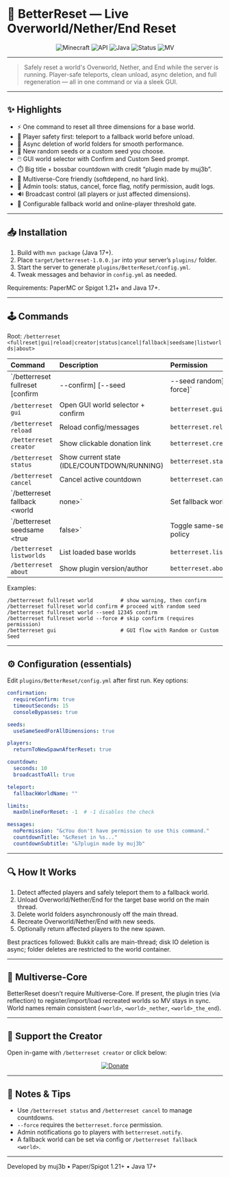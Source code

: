 # 🔁 BetterReset — Live Overworld/Nether/End Reset

<div align="center">

![Minecraft](https://img.shields.io/badge/Minecraft-1.21.x%2B-brightgreen?style=for-the-badge&logo=minecraft)
![API](https://img.shields.io/badge/API-Paper%2FSpigot_1.21%2B-blue?style=for-the-badge)
![Java](https://img.shields.io/badge/Java-17%2B-orange?style=for-the-badge&logo=openjdk)
![Status](https://img.shields.io/badge/Status-Production_Ready-success?style=for-the-badge)
![MV](https://img.shields.io/badge/Multiverse-Soft_Depend-9cf?style=for-the-badge)

</div>

---

> Safely reset a world's Overworld, Nether, and End while the server is running. Player-safe teleports, clean unload, async deletion, and full regeneration — all in one command or via a sleek GUI.

---

## ✨ Highlights

- ⚡ One command to reset all three dimensions for a base world.
- 🧍 Player safety first: teleport to a fallback world before unload.
- 🧹 Async deletion of world folders for smooth performance.
- 🌱 New random seeds or a custom seed you choose.
- 🖱️ GUI world selector with Confirm and Custom Seed prompt.
- ⏱️ Big title + bossbar countdown with credit “plugin made by muj3b”.
- 🧭 Multiverse-Core friendly (softdepend, no hard link).
- 🧰 Admin tools: status, cancel, force flag, notify permission, audit logs.
- 🔊 Broadcast control (all players or just affected dimensions).
- 🧷 Configurable fallback world and online-player threshold gate.

---

## 📥 Installation

1. Build with `mvn package` (Java 17+).
2. Place `target/betterreset-1.0.0.jar` into your server’s `plugins/` folder.
3. Start the server to generate `plugins/BetterReset/config.yml`.
4. Tweak messages and behavior in `config.yml` as needed.

Requirements: PaperMC or Spigot 1.21+ and Java 17+.

---

## 🕹️ Commands

Root: `/betterreset <fullreset|gui|reload|creator|status|cancel|fallback|seedsame|listworlds|about>`

| Command | Description | Permission | Default |
|:--|:--|:--|:--|
| `/betterreset fullreset <world> [confirm|--confirm] [--seed <long>|--seed random] [--force]` | Reset Overworld+Nether+End for `<world>` | `betterreset.use` | OP |
| `/betterreset gui` | Open GUI world selector + confirm | `betterreset.gui` | OP |
| `/betterreset reload` | Reload config/messages | `betterreset.reload` | OP |
| `/betterreset creator` | Show clickable donation link | `betterreset.creator` | Everyone |
| `/betterreset status` | Show current state (IDLE/COUNTDOWN/RUNNING) | `betterreset.status` | Everyone |
| `/betterreset cancel` | Cancel active countdown | `betterreset.cancel` | OP |
| `/betterreset fallback <world|none>` | Set fallback world | `betterreset.fallback` | OP |
| `/betterreset seedsame <true|false>` | Toggle same-seed policy | `betterreset.seedsame` | OP |
| `/betterreset listworlds` | List loaded base worlds | `betterreset.listworlds` | Everyone |
| `/betterreset about` | Show plugin version/author | `betterreset.about` | Everyone |

Examples:

```text
/betterreset fullreset world         # show warning, then confirm
/betterreset fullreset world confirm # proceed with random seed
/betterreset fullreset world --seed 12345 confirm
/betterreset fullreset world --force # skip confirm (requires permission)
/betterreset gui                     # GUI flow with Random or Custom Seed
```

---

## ⚙️ Configuration (essentials)

Edit `plugins/BetterReset/config.yml` after first run. Key options:

```yaml
confirmation:
  requireConfirm: true
  timeoutSeconds: 15
  consoleBypasses: true

seeds:
  useSameSeedForAllDimensions: true

players:
  returnToNewSpawnAfterReset: true

countdown:
  seconds: 10
  broadcastToAll: true

teleport:
  fallbackWorldName: ""

limits:
  maxOnlineForReset: -1  # -1 disables the check

messages:
  noPermission: "&cYou don't have permission to use this command."
  countdownTitle: "&cReset in %s..."
  countdownSubtitle: "&7plugin made by muj3b"
```

---

## 🔍 How It Works

1) Detect affected players and safely teleport them to a fallback world.  
2) Unload Overworld/Nether/End for the target base world on the main thread.  
3) Delete world folders asynchronously off the main thread.  
4) Recreate Overworld/Nether/End with new seeds.  
5) Optionally return affected players to the new spawn.

Best practices followed: Bukkit calls are main-thread; disk IO deletion is async; folder deletes are restricted to the world container.

---

## 🔌 Multiverse-Core

BetterReset doesn’t require Multiverse-Core. If present, the plugin tries (via reflection) to register/import/load recreated worlds so MV stays in sync. World names remain consistent (`<world>`, `<world>_nether`, `<world>_the_end`).

---

## 🙌 Support the Creator

Open in-game with `/betterreset creator` or click below:

<div align="center">

[![Donate](https://img.shields.io/badge/%F0%9F%92%96_Donate-Support_Development-ff69b4?style=for-the-badge)](https://donate.stripe.com/8x29AT0H58K03judnR0Ba01)

</div>

---

## 🧩 Notes & Tips

- Use `/betterreset status` and `/betterreset cancel` to manage countdowns.  
- `--force` requires the `betterreset.force` permission.  
- Admin notifications go to players with `betterreset.notify`.  
- A fallback world can be set via config or `/betterreset fallback <world>`.

---

Developed by muj3b • Paper/Spigot 1.21+ • Java 17+
